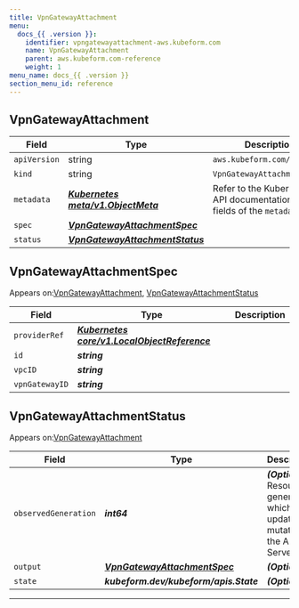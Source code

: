 ```yaml
---
title: VpnGatewayAttachment
menu:
  docs_{{ .version }}:
    identifier: vpngatewayattachment-aws.kubeform.com
    name: VpnGatewayAttachment
    parent: aws.kubeform.com-reference
    weight: 1
menu_name: docs_{{ .version }}
section_menu_id: reference
---
```


## VpnGatewayAttachment
| Field | Type | Description |
| ------ | ----- | ----------- |
| `apiVersion` | string | `aws.kubeform.com/v1alpha1` |
|    `kind` | string | `VpnGatewayAttachment` |
| `metadata` | ***[Kubernetes meta/v1.ObjectMeta](https://kubernetes.io/docs/reference/generated/kubernetes-api/v1.13/#objectmeta-v1-meta)***|Refer to the Kubernetes API documentation for the fields of the `metadata` field.|
| `spec` | ***[VpnGatewayAttachmentSpec](#vpngatewayattachmentspec)***||
| `status` | ***[VpnGatewayAttachmentStatus](#vpngatewayattachmentstatus)***||
## VpnGatewayAttachmentSpec

Appears on:[VpnGatewayAttachment](#vpngatewayattachment), [VpnGatewayAttachmentStatus](#vpngatewayattachmentstatus)

| Field | Type | Description |
| ------ | ----- | ----------- |
| `providerRef` | ***[Kubernetes core/v1.LocalObjectReference](https://kubernetes.io/docs/reference/generated/kubernetes-api/v1.13/#localobjectreference-v1-core)***||
| `id` | ***string***||
| `vpcID` | ***string***||
| `vpnGatewayID` | ***string***||
## VpnGatewayAttachmentStatus

Appears on:[VpnGatewayAttachment](#vpngatewayattachment)

| Field | Type | Description |
| ------ | ----- | ----------- |
| `observedGeneration` | ***int64***| ***(Optional)*** Resource generation, which is updated on mutation by the API Server.|
| `output` | ***[VpnGatewayAttachmentSpec](#vpngatewayattachmentspec)***| ***(Optional)*** |
| `state` | ***kubeform.dev/kubeform/apis.State***| ***(Optional)*** |
---
